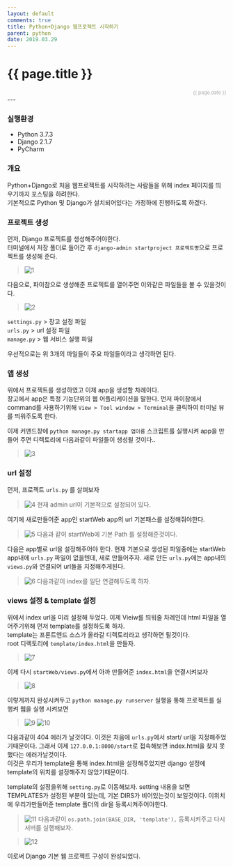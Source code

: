 ```yaml
---
layout: default
comments: true
title: Python+Django 웹프로젝트 시작하기
parent: python
date: 2019.03.29
---
```


<h1>{{ page.title }}</h1>  
<div style="text-align:right; font-size:11px; color:#aaa">{{ page.date }} </div>
---

### 실행환경
- Python 3.7.3
- Django 2.1.7
- PyCharm

### 개요
Python+Django로 처음 웹프로젝트를 시작하려는 사람들을 위해 index 페이지를 띄우기까지 포스팅을 하려한다.   
기본적으로 Python 및 Django가 설치되어있다는 가정하에 진행하도록 하겠다.

### 프로젝트 생성
먼저, Django 프로젝트를 생성해주어야한다.  
터미널에서 저장 폴더로 들어간 후 `django-admin startproject 프로젝트명`으로 프로젝트를 생성해 준다.  
> ![1]({{site.images}}/python_django_start/1.png)

다음으로, 파이참으로 생성해준 프로젝트를 열어주면 이와같은 파일들을 볼 수 있을것이다.
> ![2]({{site.images}}/python_django_start/2.png)

`settings.py` > 장고 설정 파일  
`urls.py` > url 설정 파일  
`manage.py` > 웹 서비스 실행 파일  

우선적으로는 위 3개의 파일들이 주요 파일들이라고 생각하면 된다.

### 앱 생성
위에서 프로젝트를 생성하였고 이제 app을 생성할 차례이다.   
장고에서 app은 특정 기능단위의 웹 어플리케이션을 말한다. 
먼저 파이참에서 command를 사용하기위해 `View > Tool window > Terminal`을 클릭하여 터미널 뷰를 띄워주도록 한다.

이제 커맨드창에 `python manage.py startapp 앱이름` 스크립트를 실행시켜 app을 만들어 주면 디렉토리에 다음과같이 파일들이 생성될 것이다..
> ![3]({{site.images}}/python_django_start/3.png)

### url 설정
먼저, 프로젝트 `urls.py` 를 살펴보자
> ![4]({{site.images}}/python_django_start/4.png)
현재 admin url이 기본적으로 설정되어 있다.  

여기에 새로만들어준 app인 startWeb app의 url 기본패스를 설정해줘야한다. 
> ![5]({{site.images}}/python_django_start/5.png)
다음과 같이 startWeb에 기본 Path 를 설정해준것이다.

다음은 app별로 url을 설정해주어야 한다. 현재 기본으로 생성된 파일중에는 startWeb app내에 `urls.py` 파일이 없을텐데, 새로 만들어주자. 새로 만든 `urls.py`에는 app내의 `views.py`와 연결되어 url들을 지정해주게된다. 
> ![6]({{site.images}}/python_django_start/6.png)
다음과같이 index를 일단 연결해두도록 하자.

### views 설정 & template 설정

위에서 index url을 미리 설정해 두었다. 이제 Vieiw를 띄워줄 차례인데 html 파일을 열어주기위해 먼저 template를 설정하도록 하자.  
template는 프론트엔드 소스가 올라갈 디렉토리라고 생각하면 될것이다.   
root 디렉토리에 `template/index.html`을 만들자.  
> ![7]({{site.images}}/python_django_start/7.png)

이제 다시 `startWeb/views.py`에서 아까 만들어준 `index.html`을 연결시켜보자
> ![8]({{site.images}}/python_django_start/8.png)

이렇게까지 완성시켜두고 `python manage.py runserver` 실행을 통해 프로젝트를 실행켜 웹을 실행 시켜보면 
> ![9]({{site.images}}/python_django_start/9.png)
> ![10]({{site.images}}/python_django_start/10.png)

다음과같이 404 에러가 날것이다. 이것은 처음에 `urls.py`에서 start/ url을 지정해주었기때문이다. 그래서 이제 `127.0.0.1:8000/start`로 접속해보면 index.html을 찾지 못했다는 에러가날것이다.  
이것은 우리가 template을 통해 index.html을 설정해주었지만 django 설정에 template의 위치를 설정해주지 않았기때문이다.  

template의 설정을위해 `setting.py`로 이동해보자. setting 내용을 보면 TEMPLATES가 설정된 부분이 있는데, 기본 DIRS가 비어있는것이 보일것이다. 이위치에 우리가만들어준 template 폴더의 dir을 등록시켜주어야한다. 
> ![11]({{site.images}}/python_django_start/11.png) 
다음과같이 `os.path.join(BASE_DIR, 'template'),` 등록시켜주고 다시 서버를 실행해보자.

> ![12]({{site.images}}/python_django_start/12.png) 

이로써 Django 기본 웹 프로젝트 구성이 완성되었다.


